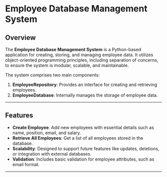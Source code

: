 # Employee Database Management System

## Overview

The **Employee Database Management System** is a Python-based application for creating, storing, and managing employee data. It utilizes object-oriented programming principles, including separation of concerns, to ensure the system is modular, scalable, and maintainable.

The system comprises two main components:
1. **EmployeeRepository**: Provides an interface for creating and retrieving employees.
2. **EmployeeDatabase**: Internally manages the storage of employee data.

---

## Features

- **Create Employee**: Add new employees with essential details such as name, position, email, and salary.
- **Retrieve All Employees**: Get a list of all employees stored in the database.
- **Scalability**: Designed to support future features like updates, deletions, or integration with external databases.
- **Validation**: Includes basic validation for employee attributes, such as email format.

---

